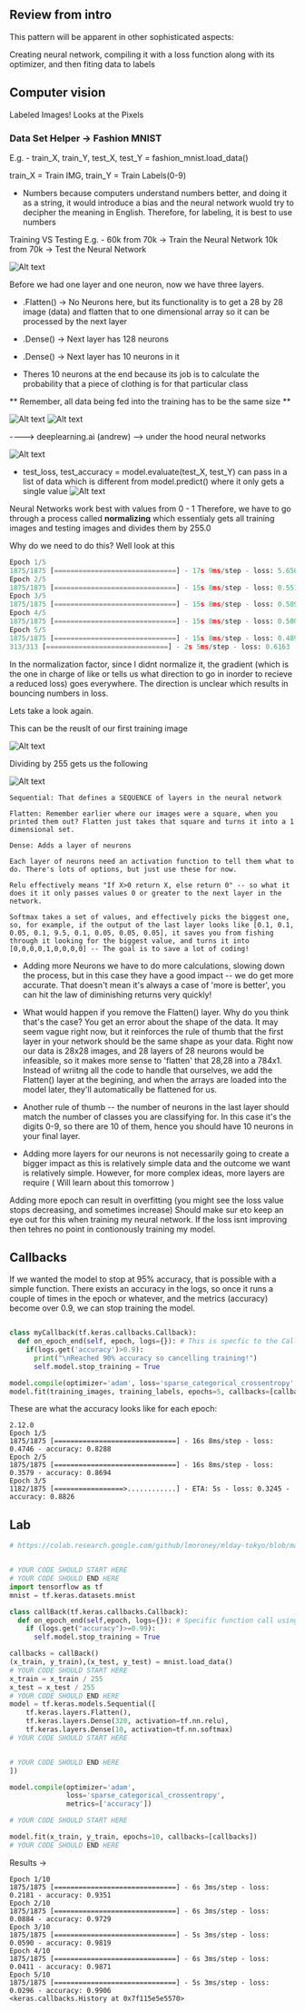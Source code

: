 ## Review from intro

This pattern will be apparent in other sophisticated aspects:

Creating neural network, compiling it with a loss function along with its optimizer, and then fiting data to labels

## Computer vision

Labeled Images! Looks at the Pixels

### Data Set Helper -> Fashion MNIST

E.g. -
train_X, train_Y, test_X, test_Y = fashion_mnist.load_data()

train_X = Train IMG, train_Y = Train Labels(0-9)

- Numbers because computers understand numbers better, and doing it as a string, it would introduce a bias and the neural
  network wuold try to decipher the meaning in English. Therefore, for labeling, it is best to use numbers

Training VS Testing E.g. -
60k from 70k -> Train the Neural Network
10k from 70k -> Test the Neural Network

![Alt text](image.png)

Before we had one layer and one neuron, now we have three layers.

- .Flatten() -> No Neurons here, but its functionality is to get a 28 by 28 image (data) and flatten that to one dimensional array so it can be processed by the next layer
- .Dense() -> Next layer has 128 neurons
- .Dense() -> Next layer has 10 neurons in it

- Theres 10 neurons at the end because its job is to calculate the probability that a piece of clothing is for that particular class

** Remember, all data being fed into the training has to be the same size **

![Alt text](image-1.png)
![Alt text](image-3.png)

----> deeplearning.ai (andrew) --> under the hood neural networks

![Alt text](image-4.png)

- test_loss, test_accuracy = model.evaluate(test_X, test_Y) can pass in a list of data which is different from model.predict() where it only gets a single value
  ![Alt text](image-5.png)

Neural Networks work best with values from 0 - 1
Therefore, we have to go through a process called **normalizing**
which essentialy gets all training images and testing images and divides them by 255.0

Why do we need to do this? Well look at this

```py
Epoch 1/5
1875/1875 [==============================] - 17s 9ms/step - loss: 5.6505
Epoch 2/5
1875/1875 [==============================] - 15s 8ms/step - loss: 0.5513
Epoch 3/5
1875/1875 [==============================] - 15s 8ms/step - loss: 0.5094
Epoch 4/5
1875/1875 [==============================] - 15s 8ms/step - loss: 0.5007
Epoch 5/5
1875/1875 [==============================] - 15s 8ms/step - loss: 0.4898
313/313 [==============================] - 2s 5ms/step - loss: 0.6163
```

In the normalization factor, since I didnt normalize it, the gradient (which is the one in charge of like or tells us what direction to go in inorder to recieve a reduced loss) goes everywhere. The direction is unclear which results in bouncing numbers in loss.

Lets take a look again.

This can be the reuslt of our first training image

![Alt text](image-6.png)

Dividing by 255 gets us the following

![Alt text](image-7.png)

```
Sequential: That defines a SEQUENCE of layers in the neural network

Flatten: Remember earlier where our images were a square, when you printed them out? Flatten just takes that square and turns it into a 1 dimensional set.

Dense: Adds a layer of neurons

Each layer of neurons need an activation function to tell them what to do. There's lots of options, but just use these for now.

Relu effectively means "If X>0 return X, else return 0" -- so what it does it it only passes values 0 or greater to the next layer in the network.

Softmax takes a set of values, and effectively picks the biggest one, so, for example, if the output of the last layer looks like [0.1, 0.1, 0.05, 0.1, 9.5, 0.1, 0.05, 0.05, 0.05], it saves you from fishing through it looking for the biggest value, and turns it into [0,0,0,0,1,0,0,0,0] -- The goal is to save a lot of coding!
```

- Adding more Neurons we have to do more calculations, slowing down the process, but in this case they have a good impact -- we do get more accurate. That doesn't mean it's always a case of 'more is better', you can hit the law of diminishing returns very quickly!

- What would happen if you remove the Flatten() layer. Why do you think that's the case? You get an error about the shape of the data. It may seem vague right now, but it reinforces the rule of thumb that the first layer in your network should be the same shape as your data. Right now our data is 28x28 images, and 28 layers of 28 neurons would be infeasible, so it makes more sense to 'flatten' that 28,28 into a 784x1. Instead of wriitng all the code to handle that ourselves, we add the Flatten() layer at the begining, and when the arrays are loaded into the model later, they'll automatically be flattened for us.

- Another rule of thumb -- the number of neurons in the last layer should match the number of classes you are classifying for. In this case it's the digits 0-9, so there are 10 of them, hence you should have 10 neurons in your final layer.

- Adding more layers for our neurons is not necessarily going to create a bigger impact as this is relatively simple data and the outcome we want is relatively simple. However, for more complex ideas, more layers are require ( Will learn about this tomorrow )

Adding more epoch can result in overfitting (you might see the loss value stops decreasing, and sometimes increase) Should make sur eto keep an eye out for this when training my neural network. If the loss isnt improving then tehres no point in contionously training my model.

## Callbacks

If we wanted the model to stop at 95% accuracy, that is possible with a simple function. There exists an accuracy in the logs, so once it runs a couple of times in the epoch or whatever, and the metrics (accuracy) become over 0.9, we can stop training the model.

```py

class myCallback(tf.keras.callbacks.Callback):
  def on_epoch_end(self, epoch, logs={}): # This is specfic to the Callback module
    if(logs.get('accuracy')>0.9):
      print("\nReached 90% accuracy so cancelling training!")
      self.model.stop_training = True
```

```py
model.compile(optimizer='adam', loss='sparse_categorical_crossentropy', metrics=['accuracy'])
model.fit(training_images, training_labels, epochs=5, callbacks=[callbacks])
```

These are what the accuracy looks like for each epoch:

```
2.12.0
Epoch 1/5
1875/1875 [==============================] - 16s 8ms/step - loss: 0.4746 - accuracy: 0.8288
Epoch 2/5
1875/1875 [==============================] - 16s 8ms/step - loss: 0.3579 - accuracy: 0.8694
Epoch 3/5
1182/1875 [=================>............] - ETA: 5s - loss: 0.3245 - accuracy: 0.8826
```

## Lab

```py
# https://colab.research.google.com/github/lmoroney/mlday-tokyo/blob/master/Lab2-Computer-Vision.ipynb


# YOUR CODE SHOULD START HERE
# YOUR CODE SHOULD END HERE
import tensorflow as tf
mnist = tf.keras.datasets.mnist

class callBack(tf.keras.callbacks.Callback):
  def on_epoch_end(self,epoch, logs={}): # Specific function call using tensorflow callbacks module
    if (logs.get("accuracy")>=0.99):
      self.model.stop_training = True

callbacks = callBack()
(x_train, y_train),(x_test, y_test) = mnist.load_data()
# YOUR CODE SHOULD START HERE
x_train = x_train / 255
x_test = x_test / 255
# YOUR CODE SHOULD END HERE
model = tf.keras.models.Sequential([
    tf.keras.layers.Flatten(),
    tf.keras.layers.Dense(320, activation=tf.nn.relu),
    tf.keras.layers.Dense(10, activation=tf.nn.softmax)
# YOUR CODE SHOULD START HERE


# YOUR CODE SHOULD END HERE
])

model.compile(optimizer='adam',
              loss='sparse_categorical_crossentropy',
              metrics=['accuracy'])

# YOUR CODE SHOULD START HERE

model.fit(x_train, y_train, epochs=10, callbacks=[callbacks])
# YOUR CODE SHOULD END HERE
```

Results ->

```
Epoch 1/10
1875/1875 [==============================] - 6s 3ms/step - loss: 0.2181 - accuracy: 0.9351
Epoch 2/10
1875/1875 [==============================] - 6s 3ms/step - loss: 0.0884 - accuracy: 0.9729
Epoch 3/10
1875/1875 [==============================] - 5s 3ms/step - loss: 0.0590 - accuracy: 0.9819
Epoch 4/10
1875/1875 [==============================] - 6s 3ms/step - loss: 0.0411 - accuracy: 0.9871
Epoch 5/10
1875/1875 [==============================] - 5s 3ms/step - loss: 0.0296 - accuracy: 0.9906
<keras.callbacks.History at 0x7f115e5e5570>
```
